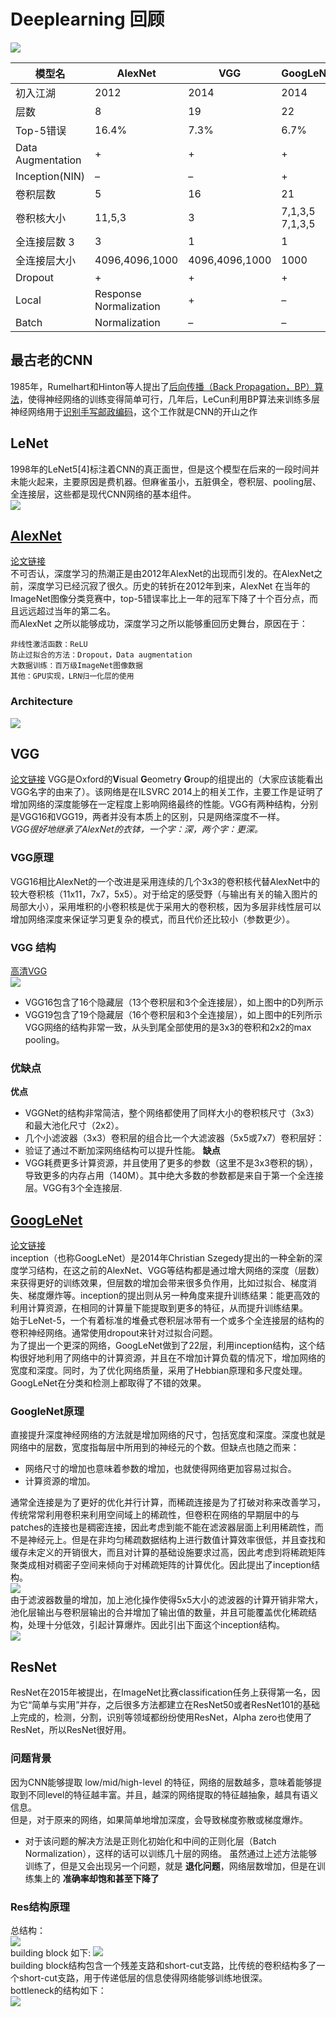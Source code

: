 # Deeplearning 回顾
![](http://7pn4yt.com1.z0.glb.clouddn.com/blog-cnn.png)

|模型名|	AlexNet|	VGG|	GoogLeNet|	ResNet
|-----|-----------|-------|-------------|-------|
|初入江湖|	2012|	2014|	2014|	2015|
|层数|	8|	19|	22|	152|
|Top-5错误|	16.4%|	7.3%|	6.7%|	3.57%|
|Data Augmentation|	+|	+|	+|	+|
|Inception(NIN)|	–|	–|	+|	–|
|卷积层数|	5|	16|	21|	151|
|卷积核大小|	11,5,3|	3|	7,1,3,5	7,1,3,5|
|全连接层数	3|	3|	1|	1|
|全连接层大小|	4096,4096,1000|	4096,4096,1000|	1000|	1000|
|Dropout|	+|	+|	+|	+|
|Local| Response Normalization|	+|	–|	+|	–|
|Batch| Normalization|	–|	–|	–|	+|
## 最古老的CNN
1985年，Rumelhart和Hinton等人提出了[后向传播（Back Propagation，BP）算法](http://www.dtic.mil/dtic/tr/fulltext/u2/a164453.pdf)，使得神经网络的训练变得简单可行，几年后，LeCun利用BP算法来训练多层神经网络用于[识别手写邮政编码](http://yann.lecun.com/exdb/publis/pdf/lecun-89e.pdf)，这个工作就是CNN的开山之作
## LeNet
1998年的LeNet5[4]标注着CNN的真正面世，但是这个模型在后来的一段时间并未能火起来，主要原因是费机器。但麻雀虽小，五脏俱全，卷积层、pooling层、全连接层，这些都是现代CNN网络的基本组件。  
![](http://7pn4yt.com1.z0.glb.clouddn.com/blog-lenet.jpg)
## [AlexNet](https://blog.csdn.net/lg1259156776/article/details/52551158)
[论文链接](http://papers.nips.cc/paper/4824-imagenet-classification-with-deep-convolutional-neural-networks.pdf)  
不可否认，深度学习的热潮正是由2012年AlexNet的出现而引发的。在AlexNet之前，深度学习已经沉寂了很久。历史的转折在2012年到来，AlexNet 在当年的ImageNet图像分类竞赛中，top-5错误率比上一年的冠军下降了十个百分点，而且远远超过当年的第二名。  
而AlexNet 之所以能够成功，深度学习之所以能够重回历史舞台，原因在于：  
```
非线性激活函数：ReLU
防止过拟合的方法：Dropout，Data augmentation
大数据训练：百万级ImageNet图像数据
其他：GPU实现，LRN归一化层的使用
```
### Architecture 
![](https://img-blog.csdn.net/20180105160330931?watermark/2/text/aHR0cDovL2Jsb2cuY3Nkbi5uZXQvenltMTk5NDExMTk=/font/5a6L5L2T/fontsize/400/fill/I0JBQkFCMA==/dissolve/70/gravity/SouthEast)
## VGG
[论文链接](https://arxiv.org/pdf/1409.1556.pdf)
VGG是Oxford的**V**isual **G**eometry **G**roup的组提出的（大家应该能看出VGG名字的由来了）。该网络是在ILSVRC 2014上的相关工作，主要工作是证明了增加网络的深度能够在一定程度上影响网络最终的性能。VGG有两种结构，分别是VGG16和VGG19，两者并没有本质上的区别，只是网络深度不一样。  
*VGG很好地继承了AlexNet的衣钵，一个字：深，两个字：更深。*
### VGG原理
VGG16相比AlexNet的一个改进是采用连续的几个3x3的卷积核代替AlexNet中的较大卷积核（11x11，7x7，5x5）。对于给定的感受野（与输出有关的输入图片的局部大小），采用堆积的小卷积核是优于采用大的卷积核，因为多层非线性层可以增加网络深度来保证学习更复杂的模式，而且代价还比较小（参数更少）。
### VGG 结构
[高清VGG](https://dgschwend.github.io/netscope/#/preset/vgg-16)  
![](https://d2mxuefqeaa7sj.cloudfront.net/s_8C760A111A4204FB24FFC30E04E069BD755C4EEFD62ACBA4B54BBA2A78E13E8C_1491022251600_VGGNet.png)

- VGG16包含了16个隐藏层（13个卷积层和3个全连接层），如上图中的D列所示
- VGG19包含了19个隐藏层（16个卷积层和3个全连接层），如上图中的E列所示
VGG网络的结构非常一致，从头到尾全部使用的是3x3的卷积和2x2的max pooling。
### 优缺点
**优点**
- VGGNet的结构非常简洁，整个网络都使用了同样大小的卷积核尺寸（3x3）和最大池化尺寸（2x2）。
- 几个小滤波器（3x3）卷积层的组合比一个大滤波器（5x5或7x7）卷积层好：
- 验证了通过不断加深网络结构可以提升性能。
**缺点**
- VGG耗费更多计算资源，并且使用了更多的参数（这里不是3x3卷积的锅），导致更多的内存占用（140M）。其中绝大多数的参数都是来自于第一个全连接层。VGG有3个全连接层.
## [GoogLeNet](https://blog.csdn.net/qq_31531635/article/details/72232651)
[论文链接](https://arxiv.org/pdf/1409.4842.pdf)  
inception（也称GoogLeNet）是2014年Christian Szegedy提出的一种全新的深度学习结构，在这之前的AlexNet、VGG等结构都是通过增大网络的深度（层数）来获得更好的训练效果，但层数的增加会带来很多负作用，比如过拟合、梯度消失、梯度爆炸等。inception的提出则从另一种角度来提升训练结果：能更高效的利用计算资源，在相同的计算量下能提取到更多的特征，从而提升训练结果。  
始于LeNet-5，一个有着标准的堆叠式卷积层冰带有一个或多个全连接层的结构的卷积神经网络。通常使用dropout来针对过拟合问题。   
为了提出一个更深的网络，GoogLeNet做到了22层，利用inception结构，这个结构很好地利用了网络中的计算资源，并且在不增加计算负载的情况下，增加网络的宽度和深度。同时，为了优化网络质量，采用了Hebbian原理和多尺度处理。GoogLeNet在分类和检测上都取得了不错的效果。 

### GoogleNet原理
直接提升深度神经网络的方法就是增加网络的尺寸，包括宽度和深度。深度也就是网络中的层数，宽度指每层中所用到的神经元的个数。但缺点也随之而来：  
- 网络尺寸的增加也意味着参数的增加，也就使得网络更加容易过拟合。 
- 计算资源的增加。  

通常全连接是为了更好的优化并行计算，而稀疏连接是为了打破对称来改善学习，传统常常利用卷积来利用空间域上的稀疏性，但卷积在网络的早期层中的与patches的连接也是稠密连接，因此考虑到能不能在滤波器层面上利用稀疏性，而不是神经元上。但是在非均匀稀疏数据结构上进行数值计算效率很低，并且查找和缓存未定义的开销很大，而且对计算的基础设施要求过高，因此考虑到将稀疏矩阵聚类成相对稠密子空间来倾向于对稀疏矩阵的计算优化。因此提出了inception结构。   
![](https://img-blog.csdn.net/20170516000934768?watermark/2/text/aHR0cDovL2Jsb2cuY3Nkbi5uZXQvcXFfMzE1MzE2MzU=/font/5a6L5L2T/fontsize/400/fill/I0JBQkFCMA==/dissolve/70/gravity/SouthEast)  
由于滤波器数量的增加，加上池化操作使得5x5大小的滤波器的计算开销非常大，池化层输出与卷积层输出的合并增加了输出值的数量，并且可能覆盖优化稀疏结构，处理十分低效，引起计算爆炸。因此引出下面这个inception结构。  
![](https://img-blog.csdn.net/20170516001042284?watermark/2/text/aHR0cDovL2Jsb2cuY3Nkbi5uZXQvcXFfMzE1MzE2MzU=/font/5a6L5L2T/fontsize/400/fill/I0JBQkFCMA==/dissolve/70/gravity/SouthEast)

## ResNet
ResNet在2015年被提出，在ImageNet比赛classification任务上获得第一名，因为它“简单与实用”并存，之后很多方法都建立在ResNet50或者ResNet101的基础上完成的，检测，分割，识别等领域都纷纷使用ResNet，Alpha zero也使用了ResNet，所以ResNet很好用。 
### 问题背景
因为CNN能够提取 low/mid/high-level 的特征，网络的层数越多，意味着能够提取到不同level的特征越丰富。并且，越深的网络提取的特征越抽象，越具有语义信息。  
但是，对于原来的网络，如果简单地增加深度，会导致梯度弥散或梯度爆炸。
- 对于该问题的解决方法是正则化初始化和中间的正则化层（Batch Normalization），这样的话可以训练几十层的网络。
虽然通过上述方法能够训练了，但是又会出现另一个问题，就是 **退化问题**，网络层数增加，但是在训练集上的 **准确率却饱和甚至下降了**
### Res结构原理
总结构：  
![](https://upload-images.jianshu.io/upload_images/4038437-cad347309409e3b5.png?imageMogr2/auto-orient/strip%7CimageView2/2/w/423)  
 building block 如下: 
 ![](https://img-blog.csdn.net/20171223110655214?watermark/2/text/aHR0cDovL2Jsb2cuY3Nkbi5uZXQvSmluZ194aWFu/font/5a6L5L2T/fontsize/400/fill/I0JBQkFCMA==/dissolve/70/gravity/SouthEast)  
 building block结构包含一个残差支路和short-cut支路，比传统的卷积结构多了一个short-cut支路，用于传递低层的信息使得网络能够训练地很深。   
 bottleneck的结构如下：   
 ![](https://img-blog.csdn.net/20171223110840479?watermark/2/text/aHR0cDovL2Jsb2cuY3Nkbi5uZXQvSmluZ194aWFu/font/5a6L5L2T/fontsize/400/fill/I0JBQkFCMA==/dissolve/70/gravity/SouthEast)


